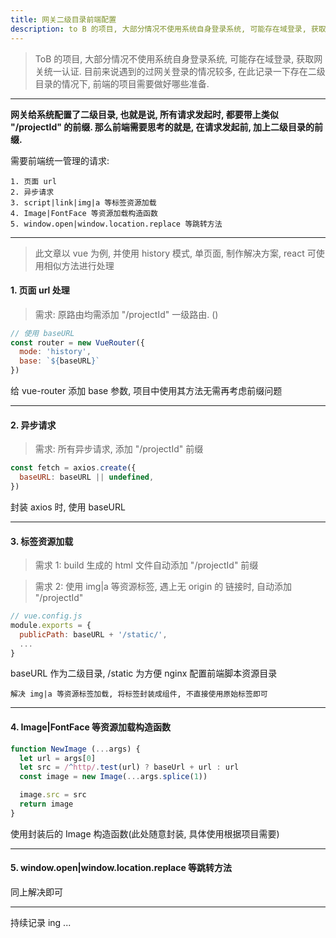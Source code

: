 ```yaml
---
title: 网关二级目录前端配置
description: to B 的项目, 大部分情况不使用系统自身登录系统, 可能存在域登录, 获取网关统一认证. 目前来说遇到的过网关登录的情况较多, 在此记录一下存在二级目录的情况下, 前端的项目需要做好哪些准备.
---
```


> ToB 的项目, 大部分情况不使用系统自身登录系统, 可能存在域登录, 获取网关统一认证. 目前来说遇到的过网关登录的情况较多, 在此记录一下存在二级目录的情况下, 前端的项目需要做好哪些准备.

<!--more-->

---

**网关给系统配置了二级目录, 也就是说, 所有请求发起时, 都要带上类似 "/projectId" 的前缀. 那么前端需要思考的就是, 在请求发起前, 加上二级目录的前缀.**

需要前端统一管理的请求:
```
1. 页面 url
2. 异步请求
3. script|link|img|a 等标签资源加载
4. Image|FontFace 等资源加载构造函数
5. window.open|window.location.replace 等跳转方法
```

---

> 此文章以 vue 为例, 并使用 history 模式, 单页面, 制作解决方案, react 可使用相似方法进行处理

#### 1. 页面 url 处理

> 需求: 原路由均需添加 "/projectId" 一级路由. ()

```js
// 使用 baseURL
const router = new VueRouter({
  mode: 'history',
  base: `${baseURL}`
})
```

给 vue-router 添加 base 参数, 项目中使用其方法无需再考虑前缀问题

---

#### 2. 异步请求

> 需求: 所有异步请求, 添加 "/projectId" 前缀

```js
const fetch = axios.create({
  baseURL: baseURL || undefined,
})
```

封装 axios 时, 使用 baseURL

---

#### 3. 标签资源加载

> 需求 1: build 生成的 html 文件自动添加 "/projectId" 前缀

> 需求 2: 使用 img|a 等资源标签, 遇上无 origin 的 链接时, 自动添加 "/projectId"

```js
// vue.config.js
module.exports = {
  publicPath: baseURL + '/static/',
  ...
}
```

baseURL 作为二级目录, /static 为方便 nginx 配置前端脚本资源目录

```
解决 img|a 等资源标签加载, 将标签封装成组件, 不直接使用原始标签即可
```

---

#### 4. Image|FontFace 等资源加载构造函数

```js
function NewImage (...args) {
  let url = args[0]
  let src = /^http/.test(url) ? baseUrl + url : url
  const image = new Image(...args.splice(1))

  image.src = src
  return image
}
```

使用封装后的 Image 构造函数(此处随意封装, 具体使用根据项目需要)

---


#### 5. window.open|window.location.replace 等跳转方法

同上解决即可

---

持续记录 ing ...